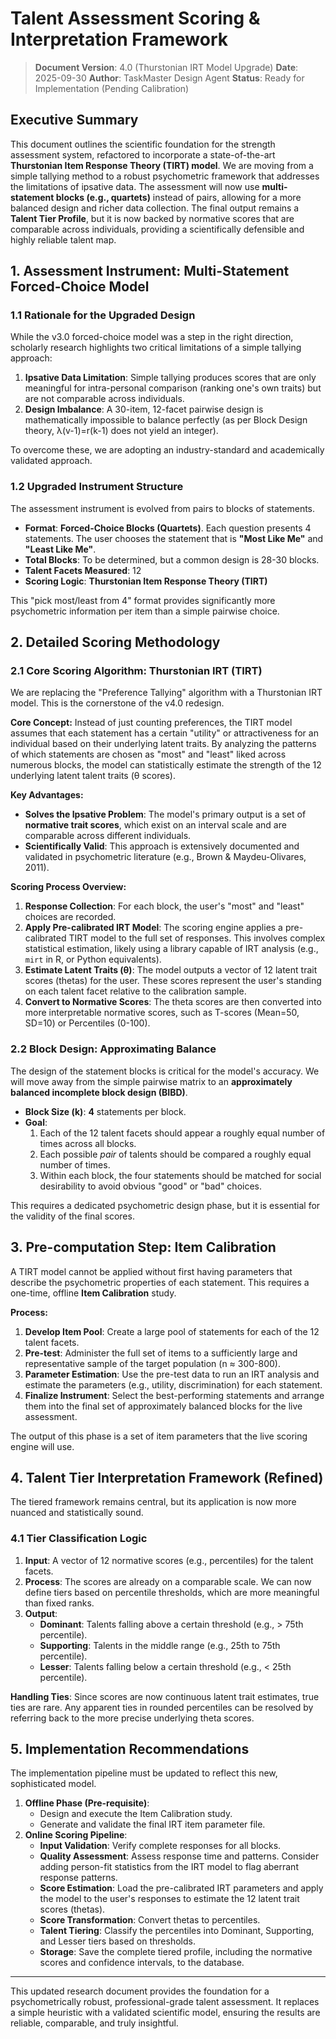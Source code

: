 # Talent Assessment Scoring & Interpretation Framework

> **Document Version**: 4.0 (Thurstonian IRT Model Upgrade)
> **Date**: 2025-09-30
> **Author**: TaskMaster Design Agent
> **Status**: Ready for Implementation (Pending Calibration)

## Executive Summary

This document outlines the scientific foundation for the strength assessment system, refactored to incorporate a state-of-the-art **Thurstonian Item Response Theory (TIRT) model**. We are moving from a simple tallying method to a robust psychometric framework that addresses the limitations of ipsative data. The assessment will now use **multi-statement blocks (e.g., quartets)** instead of pairs, allowing for a more balanced design and richer data collection. The final output remains a **Talent Tier Profile**, but it is now backed by normative scores that are comparable across individuals, providing a scientifically defensible and highly reliable talent map.

## 1. Assessment Instrument: Multi-Statement Forced-Choice Model

### 1.1 Rationale for the Upgraded Design

While the v3.0 forced-choice model was a step in the right direction, scholarly research highlights two critical limitations of a simple tallying approach:
1.  **Ipsative Data Limitation**: Simple tallying produces scores that are only meaningful for intra-personal comparison (ranking one's own traits) but are not comparable across individuals.
2.  **Design Imbalance**: A 30-item, 12-facet pairwise design is mathematically impossible to balance perfectly (as per Block Design theory, λ(v-1)=r(k-1) does not yield an integer).

To overcome these, we are adopting an industry-standard and academically validated approach.

### 1.2 Upgraded Instrument Structure

The assessment instrument is evolved from pairs to blocks of statements.

- **Format**: **Forced-Choice Blocks (Quartets)**. Each question presents 4 statements. The user chooses the statement that is **"Most Like Me"** and **"Least Like Me"**.
- **Total Blocks**: To be determined, but a common design is 28-30 blocks.
- **Talent Facets Measured**: 12
- **Scoring Logic**: **Thurstonian Item Response Theory (TIRT)**

This "pick most/least from 4" format provides significantly more psychometric information per item than a simple pairwise choice.

## 2. Detailed Scoring Methodology

### 2.1 Core Scoring Algorithm: Thurstonian IRT (TIRT)

We are replacing the "Preference Tallying" algorithm with a Thurstonian IRT model. This is the cornerstone of the v4.0 redesign.

**Core Concept:**
Instead of just counting preferences, the TIRT model assumes that each statement has a certain "utility" or attractiveness for an individual based on their underlying latent traits. By analyzing the patterns of which statements are chosen as "most" and "least" liked across numerous blocks, the model can statistically estimate the strength of the 12 underlying latent talent traits (θ scores).

**Key Advantages:**
- **Solves the Ipsative Problem**: The model's primary output is a set of **normative trait scores**, which exist on an interval scale and are comparable across different individuals.
- **Scientifically Valid**: This approach is extensively documented and validated in psychometric literature (e.g., Brown & Maydeu-Olivares, 2011).

**Scoring Process Overview:**
1.  **Response Collection**: For each block, the user's "most" and "least" choices are recorded.
2.  **Apply Pre-calibrated IRT Model**: The scoring engine applies a pre-calibrated TIRT model to the full set of responses. This involves complex statistical estimation, likely using a library capable of IRT analysis (e.g., `mirt` in R, or Python equivalents).
3.  **Estimate Latent Traits (θ)**: The model outputs a vector of 12 latent trait scores (thetas) for the user. These scores represent the user's standing on each talent facet relative to the calibration sample.
4.  **Convert to Normative Scores**: The theta scores are then converted into more interpretable normative scores, such as T-scores (Mean=50, SD=10) or Percentiles (0-100).

### 2.2 Block Design: Approximating Balance

The design of the statement blocks is critical for the model's accuracy. We will move away from the simple pairwise matrix to an **approximately balanced incomplete block design (BIBD)**.

- **Block Size (k)**: **4** statements per block.
- **Goal**:
    1.  Each of the 12 talent facets should appear a roughly equal number of times across all blocks.
    2.  Each possible *pair* of talents should be compared a roughly equal number of times.
    3.  Within each block, the four statements should be matched for social desirability to avoid obvious "good" or "bad" choices.

This requires a dedicated psychometric design phase, but it is essential for the validity of the final scores.

## 3. Pre-computation Step: Item Calibration

A TIRT model cannot be applied without first having parameters that describe the psychometric properties of each statement. This requires a one-time, offline **Item Calibration** study.

**Process:**
1.  **Develop Item Pool**: Create a large pool of statements for each of the 12 talent facets.
2.  **Pre-test**: Administer the full set of items to a sufficiently large and representative sample of the target population (n ≈ 300-800).
3.  **Parameter Estimation**: Use the pre-test data to run an IRT analysis and estimate the parameters (e.g., utility, discrimination) for each statement.
4.  **Finalize Instrument**: Select the best-performing statements and arrange them into the final set of approximately balanced blocks for the live assessment.

The output of this phase is a set of item parameters that the live scoring engine will use.

## 4. Talent Tier Interpretation Framework (Refined)

The tiered framework remains central, but its application is now more nuanced and statistically sound.

### 4.1 Tier Classification Logic

1.  **Input**: A vector of 12 normative scores (e.g., percentiles) for the talent facets.
2.  **Process**: The scores are already on a comparable scale. We can now define tiers based on percentile thresholds, which are more meaningful than fixed ranks.
3.  **Output**:
    *   **Dominant**: Talents falling above a certain threshold (e.g., > 75th percentile).
    *   **Supporting**: Talents in the middle range (e.g., 25th to 75th percentile).
    *   **Lesser**: Talents falling below a certain threshold (e.g., < 25th percentile).

**Handling Ties**: Since scores are now continuous latent trait estimates, true ties are rare. Any apparent ties in rounded percentiles can be resolved by referring back to the more precise underlying theta scores.

## 5. Implementation Recommendations

The implementation pipeline must be updated to reflect this new, sophisticated model.

1.  **Offline Phase (Pre-requisite)**:
    *   Design and execute the Item Calibration study.
    *   Generate and validate the final IRT item parameter file.
2.  **Online Scoring Pipeline**:
    *   **Input Validation**: Verify complete responses for all blocks.
    *   **Quality Assessment**: Assess response time and patterns. Consider adding person-fit statistics from the IRT model to flag aberrant response patterns.
    *   **Score Estimation**: Load the pre-calibrated IRT parameters and apply the model to the user's responses to estimate the 12 latent trait scores (thetas).
    *   **Score Transformation**: Convert thetas to percentiles.
    *   **Talent Tiering**: Classify the percentiles into Dominant, Supporting, and Lesser tiers based on thresholds.
    *   **Storage**: Save the complete tiered profile, including the normative scores and confidence intervals, to the database.

---
This updated research document provides the foundation for a psychometrically robust, professional-grade talent assessment. It replaces a simple heuristic with a validated scientific model, ensuring the results are reliable, comparable, and truly insightful.